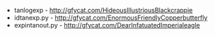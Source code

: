 * tanlogexp - http://gfycat.com/HideousIllustriousBlackcrappie
* idtanexp.py - http://gfycat.com/EnormousFriendlyCopperbutterfly
* expintanout.py - http://gfycat.com/DearInfatuatedImperialeagle
